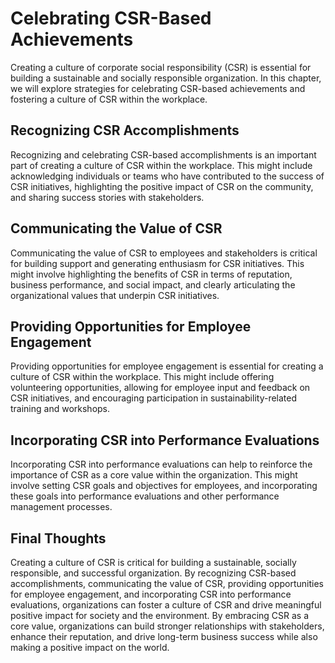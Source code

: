Celebrating CSR-Based Achievements
========================================================================

Creating a culture of corporate social responsibility (CSR) is essential for building a sustainable and socially responsible organization. In this chapter, we will explore strategies for celebrating CSR-based achievements and fostering a culture of CSR within the workplace.

Recognizing CSR Accomplishments
-------------------------------

Recognizing and celebrating CSR-based accomplishments is an important part of creating a culture of CSR within the workplace. This might include acknowledging individuals or teams who have contributed to the success of CSR initiatives, highlighting the positive impact of CSR on the community, and sharing success stories with stakeholders.

Communicating the Value of CSR
------------------------------

Communicating the value of CSR to employees and stakeholders is critical for building support and generating enthusiasm for CSR initiatives. This might involve highlighting the benefits of CSR in terms of reputation, business performance, and social impact, and clearly articulating the organizational values that underpin CSR initiatives.

Providing Opportunities for Employee Engagement
-----------------------------------------------

Providing opportunities for employee engagement is essential for creating a culture of CSR within the workplace. This might include offering volunteering opportunities, allowing for employee input and feedback on CSR initiatives, and encouraging participation in sustainability-related training and workshops.

Incorporating CSR into Performance Evaluations
----------------------------------------------

Incorporating CSR into performance evaluations can help to reinforce the importance of CSR as a core value within the organization. This might involve setting CSR goals and objectives for employees, and incorporating these goals into performance evaluations and other performance management processes.

Final Thoughts
--------------

Creating a culture of CSR is critical for building a sustainable, socially responsible, and successful organization. By recognizing CSR-based accomplishments, communicating the value of CSR, providing opportunities for employee engagement, and incorporating CSR into performance evaluations, organizations can foster a culture of CSR and drive meaningful positive impact for society and the environment. By embracing CSR as a core value, organizations can build stronger relationships with stakeholders, enhance their reputation, and drive long-term business success while also making a positive impact on the world.
